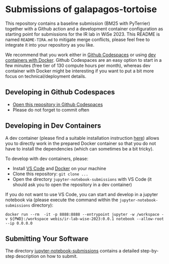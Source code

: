 # Submissions of galapagos-tortoise

This repository contains a baseline submission (BM25 with PyTerrier) together with a Github action and a development container configuration as starting point for submissions for the IR lab in WiSe 2023. This README is named `README-TIRA.md` to mitigate merge conflicts, please feel free to integrate it into your repository as you like.

We recommend that you work either in [Github Codespaces](https://codespaces.new/tira-io/ir-lab-jena-leipzig-wise-2023-galapagos-tortoise/tree/main) or using [dev containers with Docker](https://code.visualstudio.com/docs/devcontainers/containers). Github Codespaces are an easy option to start in a few minutes (free tier of 130 compute hours per month), whereas dev container with Docker might be interesting if you want to put a bit more focus on technical/deployment details.


## Developing in Github Codespaces

- [Open this repository in Github Codespaces](https://codespaces.new/tira-io/ir-lab-jena-leipzig-wise-2023-galapagos-tortoise/tree/main)
- Please do not forget to commit often


## Developing in Dev Containers

A dev container (please find a suitable installation instruction [here](https://code.visualstudio.com/docs/devcontainers/containers)) allows you to directly work in the prepared Docker container so that you do not have to install the dependencies (which can sometimes be a bit tricky).

To develop with dev containers, please:

- Install [VS Code](https://code.visualstudio.com/download) and [Docker](https://docs.docker.com/engine/install/) on your machine
- Clone this repository: `git clone ...`
- Open the directory `jupyter-notebook-submissions` with VS Code (it should ask you to open the repository in a dev container)

If you do not want to use VS Code, you can start and develop in a jupyter notebook via (please execute the command within the `jupyter-notebook-submissions` directory):

```
docker run --rm  -it -p 8888:8888 --entrypoint jupyter -w /workspace -v ${PWD}:/workspace webis/ir-lab-wise-2023:0.0.1 notebook --allow-root --ip 0.0.0.0
```

## Submitting Your Software

The directory [jupyter-notebook-submissions](jupyter-notebook-submissions) contains a detailed step-by-step description on how to submit.

